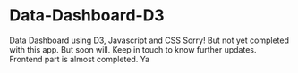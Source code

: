 # Data-Dashboard-D3
Data Dashboard using D3, Javascript and CSS
Sorry! But not yet completed with this app. But soon will. Keep in touch to know further updates. Frontend part is almost completed. Ya
